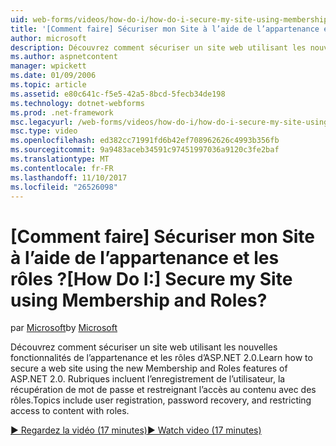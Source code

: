 ```yaml
---
uid: web-forms/videos/how-do-i/how-do-i-secure-my-site-using-membership-and-roles
title: '[Comment faire] Sécuriser mon Site à l’aide de l’appartenance et les rôles ? | Microsoft Docs'
author: microsoft
description: Découvrez comment sécuriser un site web utilisant les nouvelles fonctionnalités de l’appartenance et les rôles d’ASP.NET 2.0. Rubriques incluent l’enregistrement de l’utilisateur, la récupération de mot de passe et restricti...
ms.author: aspnetcontent
manager: wpickett
ms.date: 01/09/2006
ms.topic: article
ms.assetid: e80c641c-f5e5-42a5-8bcd-5fecb34de198
ms.technology: dotnet-webforms
ms.prod: .net-framework
msc.legacyurl: /web-forms/videos/how-do-i/how-do-i-secure-my-site-using-membership-and-roles
msc.type: video
ms.openlocfilehash: ed382cc71991fd6b42ef708962626c4993b356fb
ms.sourcegitcommit: 9a9483aceb34591c97451997036a9120c3fe2baf
ms.translationtype: MT
ms.contentlocale: fr-FR
ms.lasthandoff: 11/10/2017
ms.locfileid: "26526098"
---
```

<a name="how-do-i-secure-my-site-using-membership-and-roles"></a><span data-ttu-id="4b672-105">[Comment faire] Sécuriser mon Site à l’aide de l’appartenance et les rôles ?</span><span class="sxs-lookup"><span data-stu-id="4b672-105">[How Do I:] Secure my Site using Membership and Roles?</span></span>
====================
<span data-ttu-id="4b672-106">par [Microsoft](https://github.com/microsoft)</span><span class="sxs-lookup"><span data-stu-id="4b672-106">by [Microsoft](https://github.com/microsoft)</span></span>

<span data-ttu-id="4b672-107">Découvrez comment sécuriser un site web utilisant les nouvelles fonctionnalités de l’appartenance et les rôles d’ASP.NET 2.0.</span><span class="sxs-lookup"><span data-stu-id="4b672-107">Learn how to secure a web site using the new Membership and Roles features of ASP.NET 2.0.</span></span> <span data-ttu-id="4b672-108">Rubriques incluent l’enregistrement de l’utilisateur, la récupération de mot de passe et restreignant l’accès au contenu avec des rôles.</span><span class="sxs-lookup"><span data-stu-id="4b672-108">Topics include user registration, password recovery, and restricting access to content with roles.</span></span>

[<span data-ttu-id="4b672-109">&#9654; Regardez la vidéo (17 minutes)</span><span class="sxs-lookup"><span data-stu-id="4b672-109">&#9654; Watch video (17 minutes)</span></span>](https://channel9.msdn.com/Blogs/ASP-NET-Site-Videos/how-do-i-secure-my-site-using-membership-and-roles)
